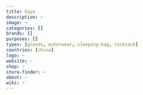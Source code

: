 ```yaml
---
title: Gaya
description: ~
image: ~
categories: []
brands: []
purposes: []
types: [gloves, outerwear, sleeping-bag, rucksack]
countries: [china]
logo: ~
website: ~
shop: ~
store-finder: ~
about: ~
wiki: ~
---
```

